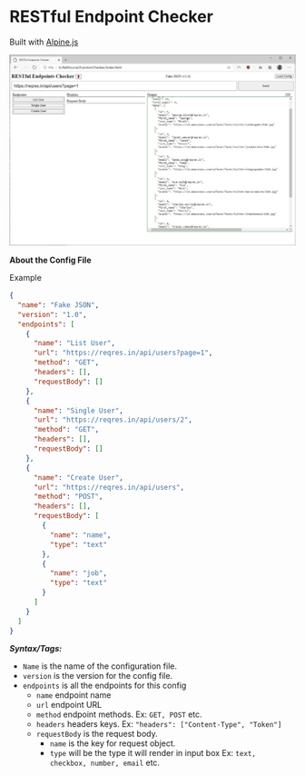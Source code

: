 # RESTful Endpoint Checker
Built with [Alpine.js](https://github.com/alpinejs/alpine)

![Demo](REC.jpg)

**About the Config File**

Example

```json
{
  "name": "Fake JSON",
  "version": "1.0",
  "endpoints": [
    {
      "name": "List User",
      "url": "https://reqres.in/api/users?page=1",
      "method": "GET",
      "headers": [],
      "requestBody": []
    },
    {
      "name": "Single User",
      "url": "https://reqres.in/api/users/2",
      "method": "GET",
      "headers": [],
      "requestBody": []
    },
    {
      "name": "Create User",
      "url": "https://reqres.in/api/users",
      "method": "POST",
      "headers": [],
      "requestBody": [
        {
          "name": "name",
          "type": "text"
        },
        {
          "name": "job",
          "type": "text"
        }
      ]
    }
  ]
}

```

***Syntax/Tags:***

* `Name` is the name of the configuration file.
* `version` is the version for the config file.
* `endpoints` is all the endpoints for this config
  * `name` endpoint name
  * `url` endpoint URL
  * `method` endpoint methods. Ex: `GET, POST` etc.
  * `headers` headers keys. Ex: `"headers": ["Content-Type", "Token"]`
  * `requestBody` is the request body.
    * `name` is the key for request object.
    * `type` will be the type it will render in input box Ex: `text, checkbox, number, email` etc.